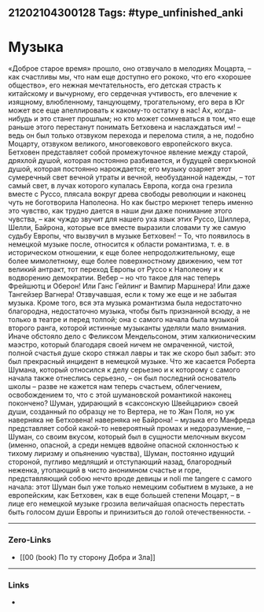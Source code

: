 21202104300128
Tags: #type_unfinished_anki
---
# Музыка 

«Доброе старое время» прошло, оно отзвучало в мелодиях Моцарта, – как счастливы мы, что нам еще доступно его рококо, что его «хорошее общество», его нежная мечтательность, его детская страсть к китайскому и вычурному, его сердечная учтивость, его влечение к изящному, влюбленному, танцующему, трогательному, его вера в Юг может все еще апеллировать к какому-то остатку в нас! Ах, когда-нибудь и это станет прошлым; но кто может сомневаться в том, что еще раньше этого перестанут понимать Бетховена и наслаждаться им! – ведь он был только отзвуком перехода и перелома стиля, а не, подобно Моцарту, отзвуком великого, многовекового европейского вкуса. Бетховен представляет собой промежуточное явление между старой, дряхлой душой, которая постоянно разбивается, и будущей сверхъюной душой, которая постоянно нарождается; его музыку озаряет этот сумеречный свет вечной утраты и вечной, необузданной надежды, – тот самый свет, в лучах которого купалась Европа, когда она грезила вместе с Руссо, плясала вокруг древа свободы революции и наконец чуть не боготворила Наполеона. Но как быстро меркнет теперь именно это чувство, как трудно дается в наши дни даже понимание этого чувства, – как чуждо звучит для нашего уха язык этих Руссо, Шиллера, Шелли, Байрона, которые все вместе выразили словами ту же самую судьбу Европы, что вызвучил в музыке Бетховен! – То, что появилось в немецкой музыке после, относится к области романтизма, т. е. в историческом отношении, к еще более непродолжительному, еще более мимолетному, еще более поверхностному движению, чем тот великий антракт, тот переход Европы от Руссо к Наполеону и к водворению демократии. Вебер – но что такое для нас теперь Фрейшютц и Оберон! Или Ганс Гейлинг и Вампир Маршнера! Или даже Тангейзер Вагнера! Отзвучавшая, если к тому же еще и не забытая музыка. Кроме того, вся эта музыка романтизма была недостаточно благородна, недостаточно музыка, чтобы быть признанной всюду, а не только в театре и перед толпой; она с самого начала была музыкой второго ранга, которой истинные музыканты уделяли мало внимания. Иначе обстояло дело с Феликсом Мендельсоном, этим халкионическим маэстро, который благодаря своей ничем не омраченной, чистой, полной счастья душе скоро стяжал лавры и так же скоро был забыт: это был прекрасный инцидент в немецкой музыке. Что же касается Роберта Шумана, который относился к делу серьезно и к которому с самого начала также отнеслись серьезно, – он был последний основатель школы – разве не кажется нам теперь счастьем, облегчением, освобождением то, что с этой шумановской романтикой наконец покончено? Шуман, удирающий в «саксонскую Швейцарию» своей души, созданный по образцу не то Вертера, не то Жан Поля, но уж наверняка не Бетховена! наверняка не Байрона! – музыка его Манфреда представляет собой какой-то невероятный промах и недоразумение, – Шуман, со своим вкусом, который был в сущности мелочным вкусом (именно, опасной, а среди немцев вдвойне опасной склонностью к тихому лиризму и опьянению чувства), Шуман, постоянно идущий стороной, пугливо медлящий и отступающий назад, благородный неженка, утопающий в чисто анонимном счастье и горе, представляющий собою нечто вроде девицы и noli me tangere с самого начала: этот Шуман был уже только немецким событием в музыке, а не европейским, как Бетховен, как в еще большей степени Моцарт, – в лице его немецкой музыке грозила величайшая опасность перестать быть голосом души Европы и принизиться до голой отечественности. -

---
### Zero-Links
- [[00 (book) По ту сторону Добра и Зла]]
---
### Links
-